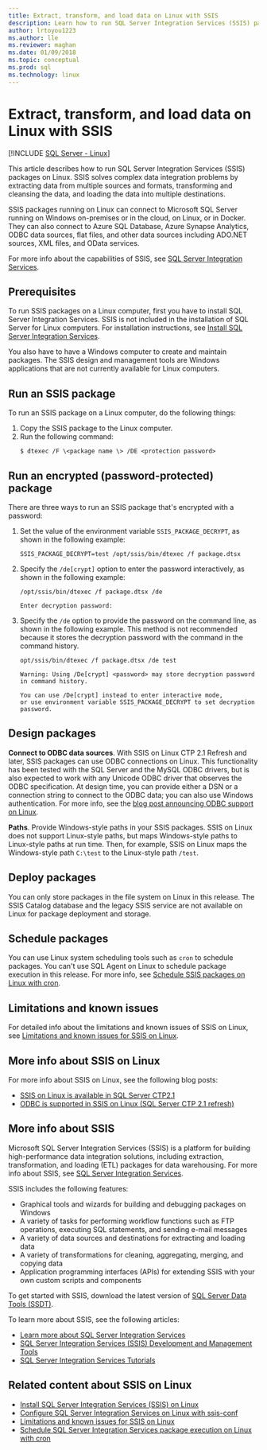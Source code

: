 ```yaml
---
title: Extract, transform, and load data on Linux with SSIS
description: Learn how to run SQL Server Integration Services (SSIS) packages on Linux. Also learn where to find more information about the capabilities of SSIS.
author: lrtoyou1223 
ms.author: lle 
ms.reviewer: maghan
ms.date: 01/09/2018
ms.topic: conceptual
ms.prod: sql
ms.technology: linux
---
```

# Extract, transform, and load data on Linux with SSIS

[!INCLUDE [SQL Server - Linux](../includes/applies-to-version/sql-linux.md)]

This article describes how to run SQL Server Integration Services (SSIS) packages on Linux. SSIS solves complex data integration problems by extracting data from multiple sources and formats, transforming and cleansing the data, and loading the data into multiple destinations. 

SSIS packages running on Linux can connect to Microsoft SQL Server running on Windows on-premises or in the cloud, on Linux, or in Docker. They can also connect to Azure SQL Database, Azure Synapse Analytics, ODBC data sources, flat files, and other data sources including ADO.NET sources, XML files, and OData services.

For more info about the capabilities of SSIS, see [SQL Server Integration Services](../integration-services/sql-server-integration-services.md).

## Prerequisites

To run SSIS packages on a Linux computer, first you have to install SQL Server Integration Services. SSIS is not included in the installation of SQL Server for Linux computers. For installation instructions, see [Install SQL Server Integration Services](sql-server-linux-setup-ssis.md).

You also have to have a Windows computer to create and maintain packages. The SSIS design and management tools are Windows applications that are not currently available for Linux computers. 

## Run an SSIS package

To run an SSIS package on a Linux computer, do the following things:

1.  Copy the SSIS package to the Linux computer.
2.  Run the following command:
    ```
    $ dtexec /F \<package name \> /DE <protection password>
    ```

## Run an encrypted (password-protected) package
There are three ways to run an SSIS package that's encrypted with a password:

1.  Set the value of the environment variable `SSIS_PACKAGE_DECRYPT`, as shown in the following example:

    ```
    SSIS_PACKAGE_DECRYPT=test /opt/ssis/bin/dtexec /f package.dtsx
    ```

2.  Specify the `/de[crypt]` option to enter the password interactively, as shown in the following example:

    ```
    /opt/ssis/bin/dtexec /f package.dtsx /de
    
    Enter decryption password:
    ```

3.  Specify the `/de` option to provide the password on the command line, as shown in the following example. This method is not recommended because it stores the decryption password with the command in the command history.

    ```
    opt/ssis/bin/dtexec /f package.dtsx /de test
    
    Warning: Using /De[crypt] <password> may store decryption password in command history.
    
    You can use /De[crypt] instead to enter interactive mode,
    or use environment variable SSIS_PACKAGE_DECRYPT to set decryption password.
    ```

## Design packages

**Connect to ODBC data sources**. With SSIS on Linux CTP 2.1 Refresh and later, SSIS packages can use ODBC connections on Linux. This functionality has been tested with the SQL Server and the MySQL ODBC drivers, but is also expected to work with any Unicode ODBC driver that observes the ODBC specification. At design time, you can provide either a DSN or a connection string to connect to the ODBC data; you can also use Windows authentication. For more info, see the [blog post announcing ODBC support on Linux](https://blogs.msdn.microsoft.com/ssis/2017/06/16/odbc-is-supported-in-ssis-on-linux-ssis-helsinki-ctp2-1-refresh/).

**Paths**. Provide Windows-style paths in your SSIS packages. SSIS on Linux does not support Linux-style paths, but maps Windows-style paths to Linux-style paths at run time. Then, for example, SSIS on Linux maps the Windows-style path `C:\test` to the Linux-style path `/test`.

## Deploy packages
You can only store packages in the file system on Linux in this release. The SSIS Catalog database and the legacy SSIS service are not available on Linux for package deployment and storage.

## Schedule packages
You can use Linux system scheduling tools such as `cron` to schedule packages. You can't use SQL Agent on Linux to schedule package execution in this release. For more info, see [Schedule SSIS packages on Linux with cron](sql-server-linux-schedule-ssis-packages.md).

## Limitations and known issues

For detailed info about the limitations and known issues of SSIS on Linux, see [Limitations and known issues for SSIS on Linux](sql-server-linux-ssis-known-issues.md).

## More info about SSIS on Linux

For more info about SSIS on Linux, see the following blog posts:

-   [SSIS on Linux is available in SQL Server CTP2.1](https://blogs.msdn.microsoft.com/ssis/2017/05/17/ssis-helsinki-is-available-in-sql-server-vnext-ctp2-1/)
-   [ODBC is supported in SSIS on Linux (SQL Server CTP 2.1 refresh)](https://blogs.msdn.microsoft.com/ssis/2017/06/16/odbc-is-supported-in-ssis-on-linux-ssis-helsinki-ctp2-1-refresh/)

## More info about SSIS

Microsoft SQL Server Integration Services (SSIS) is a platform for building high-performance data integration solutions, including extraction, transformation, and loading (ETL) packages for data warehousing. For more info about SSIS, see [SQL Server Integration Services](../integration-services/sql-server-integration-services.md).

SSIS includes the following features:
- Graphical tools and wizards for building and debugging packages on Windows
- A variety of tasks for performing workflow functions such as FTP operations, executing SQL statements, and sending e-mail messages
- A variety of data sources and destinations for extracting and loading data
- A variety of transformations for cleaning, aggregating, merging, and copying data
- Application programming interfaces (APIs) for extending SSIS with your own custom scripts and components

To get started with SSIS, download the latest version of [SQL Server Data Tools (SSDT)](../integration-services/ssis-how-to-create-an-etl-package.md).

To learn more about SSIS, see the following articles:
- [Learn more about SQL Server Integration Services](../integration-services/sql-server-integration-services.md)
- [SQL Server Integration Services (SSIS) Development and Management Tools](../integration-services/integration-services-ssis-development-and-management-tools.md)
- [SQL Server Integration Services Tutorials](../integration-services/integration-services-tutorials.md)

## Related content about SSIS on Linux
-   [Install SQL Server Integration Services (SSIS) on Linux](sql-server-linux-setup-ssis.md)
-   [Configure SQL Server Integration Services on Linux with ssis-conf](sql-server-linux-configure-ssis.md)
-   [Limitations and known issues for SSIS on Linux](sql-server-linux-ssis-known-issues.md)
-   [Schedule SQL Server Integration Services package execution on Linux with cron](sql-server-linux-schedule-ssis-packages.md)